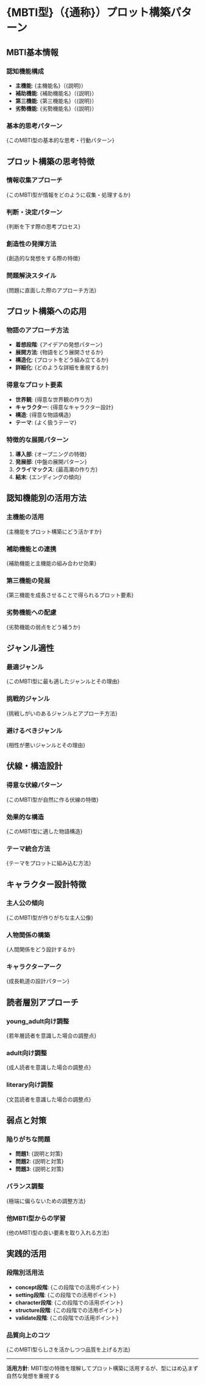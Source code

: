 # {MBTI型}（{通称}）プロット構築パターン

## MBTI基本情報

### 認知機能構成
- **主機能**: {主機能名}（{説明}）
- **補助機能**: {補助機能名}（{説明}）
- **第三機能**: {第三機能名}（{説明}）
- **劣勢機能**: {劣勢機能名}（{説明}）

### 基本的思考パターン
{このMBTI型の基本的な思考・行動パターン}

## プロット構築の思考特徴

### 情報収集アプローチ
{このMBTI型が情報をどのように収集・処理するか}

### 判断・決定パターン
{判断を下す際の思考プロセス}

### 創造性の発揮方法
{創造的な発想をする際の特徴}

### 問題解決スタイル
{問題に直面した際のアプローチ方法}

## プロット構築への応用

### 物語のアプローチ方法
- **着想段階**: {アイデアの発想パターン}
- **展開方法**: {物語をどう展開させるか}
- **構造化**: {プロットをどう組み立てるか}
- **詳細化**: {どのような詳細を重視するか}

### 得意なプロット要素
- **世界観**: {得意な世界観の作り方}
- **キャラクター**: {得意なキャラクター設計}
- **構造**: {得意な物語構造}
- **テーマ**: {よく扱うテーマ}

### 特徴的な展開パターン
1. **導入部**: {オープニングの特徴}
2. **発展部**: {中盤の展開パターン}
3. **クライマックス**: {最高潮の作り方}
4. **結末**: {エンディングの傾向}

## 認知機能別の活用方法

### 主機能の活用
{主機能をプロット構築にどう活かすか}

### 補助機能との連携
{補助機能と主機能の組み合わせ効果}

### 第三機能の発展
{第三機能を成長させることで得られるプロット要素}

### 劣勢機能への配慮
{劣勢機能の弱点をどう補うか}

## ジャンル適性

### 最適ジャンル
{このMBTI型に最も適したジャンルとその理由}

### 挑戦的ジャンル
{挑戦しがいのあるジャンルとアプローチ方法}

### 避けるべきジャンル
{相性が悪いジャンルとその理由}

## 伏線・構造設計

### 得意な伏線パターン
{このMBTI型が自然に作る伏線の特徴}

### 効果的な構造
{このMBTI型に適した物語構造}

### テーマ統合方法
{テーマをプロットに組み込む方法}

## キャラクター設計特徴

### 主人公の傾向
{このMBTI型が作りがちな主人公像}

### 人物関係の構築
{人間関係をどう設計するか}

### キャラクターアーク
{成長軌道の設計パターン}

## 読者層別アプローチ

### young_adult向け調整
{若年層読者を意識した場合の調整点}

### adult向け調整
{成人読者を意識した場合の調整点}

### literary向け調整
{文芸読者を意識した場合の調整点}

## 弱点と対策

### 陥りがちな問題
- **問題1**: {説明と対策}
- **問題2**: {説明と対策}
- **問題3**: {説明と対策}

### バランス調整
{極端に偏らないための調整方法}

### 他MBTI型からの学習
{他のMBTI型の良い要素を取り入れる方法}

## 実践的活用

### 段階別活用法
- **concept段階**: {この段階での活用ポイント}
- **setting段階**: {この段階での活用ポイント}
- **character段階**: {この段階での活用ポイント}
- **structure段階**: {この段階での活用ポイント}
- **validate段階**: {この段階での活用ポイント}

### 品質向上のコツ
{このMBTI型らしさを活かしつつ品質を上げる方法}

---

**活用方針**: MBTI型の特徴を理解してプロット構築に活用するが、型にはめ込まず自然な発想を重視する